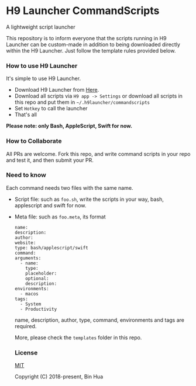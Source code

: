 # H9 Launcher CommandScripts
A lightweight script launcher

This repository is to inform everyone that the scripts running in H9 Launcher can be custom-made in addition to being downloaded directly within the H9 Launcher. Just follow the template rules provided below.

### How to use H9 Launcher

It's simple to use H9 Launcher.

- Download H9 Launcher from [Here](https://res.binhua.org/dl/H9.dmg).
- Download all scripts via `H9 app -> Settings` or download all scripts in this repo and put them in `~/.h9launcher/commandscripts`
- Set `Hotkey` to call the launcher
- That's all

**Please note: only Bash, AppleScript, Swift for now.**

### How to Collaborate

All PRs are welcome. Fork this repo, and write command scripts in your repo and test it, and then submit your PR.

### Need to know

Each command needs two files with the same name.
- Script file: such as `foo.sh`, write the scripts in your way, bash, applescript and swift for now.
- Meta file: such as `foo.meta`, its format
  ```
  name: 
  description: 
  author: 
  website: 
  type: bash/applescript/swift
  command: 
  arguments:
    - name: 
      type: 
      placeholder: 
      optional: 
      description: 
  environments:
    - macos
  tags:
    - System
    - Productivity
  ```

  name, description, author, type, command, environments and tags are required.

  More, please check the `templates` folder in this repo.

  ### License

  [MIT](LICENSE)
  
  Copyright (C) 2018-present, Bin Hua
